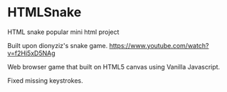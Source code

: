 # HTMLSnake
HTML snake popular mini html project


Built upon dionyziz's snake game.
https://www.youtube.com/watch?v=f2Hi5xD5NAg

Web browser game that built on HTML5 canvas using Vanilla Javascript.


Fixed missing keystrokes.

